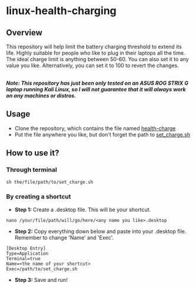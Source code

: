 # linux-health-charging


## Overview
This repository will help limit the battery charging threshold to extend its life. Highly suitable for people who like to plug in their laptops all the time.\
The ideal charge limit is anything between 50-60. You can also set it to any value you like. Alternatively, you can set it to 100 to revert the changes.

\
***Note: This repository has just been only tested on an ASUS ROG STRIX G laptop running Kali Linux, so I will not guarantee that it will always work on any 
machines or distros.***


## Usage
- Clone the repository, which contains the file named [health-charge](https://github.com/CookieCollie/linux-health-charging/tree/main/health-charge)
- Put the file anywhere you like, but don't forget the path to [set_charge.sh](https://github.com/CookieCollie/linux-health-charging/blob/main/health-charge/set_charge.sh)


## How to use it?
### Through terminal
```
sh the/file/path/to/set_charge.sh
```


### By creating a shortcut
- **Step 1:** Create a .desktop file. This will be your shortcut.
```
nano /your/file/path/will/go/here/<any name you like>.desktop
```
- **Step 2:** Copy everything down below and paste into your .desktop file. Remember to change 'Name' and 'Exec'.
```
[Desktop Entry]
Type=Application
Terminal=true
Name=<the name of your shortcut>
Exec=/path/to/set_charge.sh
```
- **Step 3:** Save and run!

